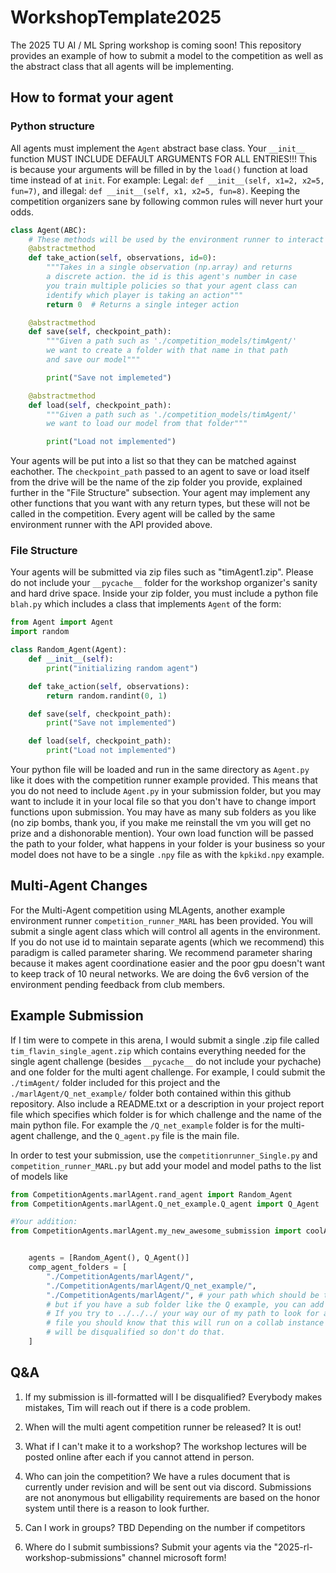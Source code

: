 # WorkshopTemplate2025
The 2025 TU AI / ML Spring workshop is coming soon! This repository provides an example of how to submit a model to the competition as well as the abstract class that all agents will be implementing.

## How to format your agent

### Python structure
All agents must implement the `Agent` abstract base class. Your `__init__` function MUST INCLUDE DEFAULT ARGUMENTS FOR ALL ENTRIES!!! This is because your arguments will be filled in by the `load()` function at load time instead of at `init`. For example: Legal: `def __init__(self, x1=2, x2=5, fun=7)`, and illegal: `def __init__(self, x1, x2=5, fun=8)`. Keeping the competition organizers sane by following common rules will never hurt your odds. 

```python
class Agent(ABC):
    # These methods will be used by the environment runner to interact with the agent.
    @abstractmethod
    def take_action(self, observations, id=0):
        """Takes in a single observation (np.array) and returns
        a discrete action. the id is this agent's number in case 
        you train multiple policies so that your agent class can
        identify which player is taking an action"""
        return 0  # Returns a single integer action

    @abstractmethod
    def save(self, checkpoint_path):
        """Given a path such as './competition_models/timAgent/'
        we want to create a folder with that name in that path
        and save our model"""

        print("Save not implemeted")

    @abstractmethod
    def load(self, checkpoint_path):
        """Given a path such as './competition_models/timAgent/'
        we want to load our model from that folder"""

        print("Load not implemented")
```

Your agents will be put into a list so that they can be matched against eachother. The `checkpoint_path` passed to an agent to save or load itself from the drive will be the name of the zip folder you provide, explained further in the "File Structure" subsection. Your agent may implement any other functions that you want with any return types, but these will not be called in the competition. Every agent will be called by the same environment runner with the API provided above.

### File Structure

Your agents will be submitted via zip files such as "timAgent1.zip". Please do not include your `__pycache__` folder for the workshop organizer's sanity and hard drive space. Inside your zip folder, you must include a python file `blah.py` which includes a class that implements `Agent` of the form: 

```python
from Agent import Agent
import random

class Random_Agent(Agent):
    def __init__(self):
        print("initializing random agent")

    def take_action(self, observations):
        return random.randint(0, 1)

    def save(self, checkpoint_path):
        print("Save not implemented")

    def load(self, checkpoint_path):
        print("Load not implemented")

```

Your python file will be loaded and run in the same directory as `Agent.py` like it does with the competition runner example provided. This means that you do not need to include `Agent.py` in your submission folder, but you may want to include it in your local file so that you don't have to change import functions upon submission. You may have as many sub folders as you like (no zip bombs, thank you, if you make me reinstall the vm you will get no prize and a dishonorable mention). Your own load function will be passed the path to your folder, what happens in your folder is your business so your model does not have to be a single `.npy` file as with the `kpkikd.npy` example. 

## Multi-Agent Changes

For the Multi-Agent competition using MLAgents, another example environment runner `competition_runner_MARL` has been provided. You will submit a single agent class which will control all agents in the environment. If you do not use id to maintain separate agents (which we recommend) this paradigm is called parameter sharing. We recommend parameter sharing because it makes agent coordinatione easier and the poor gpu doesn't want to keep track of 10 neural networks. We are doing the 6v6 version of the environment pending feedback from club members.

## Example Submission

If I tim were to compete in this arena, I would submit a single .zip file called `tim_flavin_single_agent.zip` which contains everything needed for the single agent challenge (besides `__pycache__` do not include your pychache) and one folder for the multi agent challenge. For example, I could submit the `./timAgent/` folder included for this project and the `./marlAgent/Q_net_example/` folder both contained within this github repository. Also include a README.txt or a description in your project report file which specifies which folder is for which challenge and the name of the main python file. For example the `/Q_net_example` folder is for the multi-agent challenge, and the `Q_agent.py` file is the main file. 

In order to test your submission, use the `competitionrunner_Single.py` and `competition_runner_MARL.py` but add your model and model paths to the list of models like 

```python
from CompetitionAgents.marlAgent.rand_agent import Random_Agent
from CompetitionAgents.marlAgent.Q_net_example.Q_agent import Q_Agent

#Your addition: 
from CompetitionAgents.marlAgent.my_new_awesome_submission import coolAgent


    agents = [Random_Agent(), Q_Agent()]
    comp_agent_folders = [
        "./CompetitionAgents/marlAgent/",
        "./CompetitionAgents/marlAgent/Q_net_example/",
        "./CompetitionAgents/marlAgent/", # your path which should be this,
        # but if you have a sub folder like the Q example, you can add more path
        # If you try to ../../../ your way our of my path to look for a passwords
        # file you should know that this will run on a collab instance and you
        # will be disqualified so don't do that.
    ]

```


## Q&A

1. If my submission is ill-formatted will I be disqualified? 
    Everybody makes mistakes, Tim will reach out if there is a code problem. 

2. When will the multi agent competition runner be released?
    It is out! 

3. What if I can't make it to a workshop?
    The workshop lectures will be posted online after each if you cannot attend in person. 

4. Who can join the competition?
    We have a rules document that is currently under revision and will be sent out via discord. Submissions are not anonymous but elligability requirements are based on the honor system until there is a reason to look further. 

5. Can I work in groups?
    TBD Depending on the number if competitors

6. Where do I submit sumbissions? 
    Submit your agents via the "2025-rl-workshop-submissions" channel microsoft form!